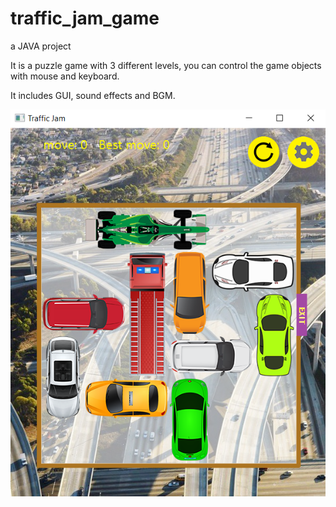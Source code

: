 # traffic_jam_game
a JAVA project

It is a puzzle game with 3 different levels, you can control the game objects with mouse and keyboard.

It includes GUI, sound effects and BGM.

![alt text](https://github.com/tee0106/traffic_jam_game/blob/main/traffic_jam_game.PNG)
